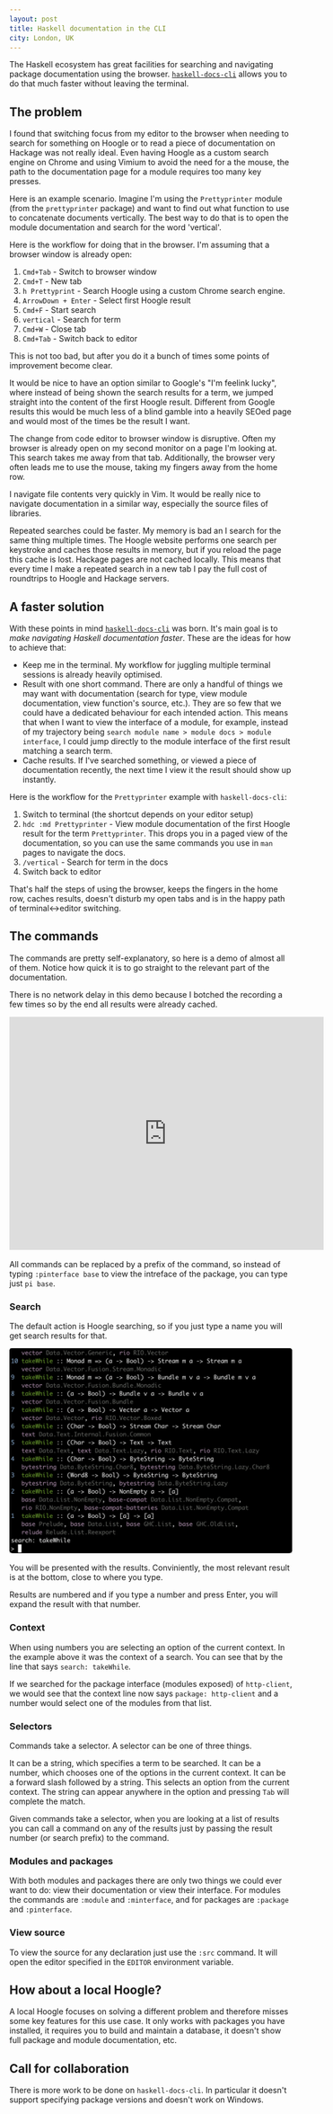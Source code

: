 ```yaml
---
layout: post
title: Haskell documentation in the CLI
city: London, UK
---
```


The Haskell ecosystem has great facilities for searching and navigating package documentation using the browser. [`haskell-docs-cli`](https://github.com/lazamar/haskell-docs-cli) allows you to do that much faster without leaving the terminal.

## The problem

I found that switching focus from my editor to the browser when needing to search for something on Hoogle or to read a piece of documentation on Hackage was not really ideal. Even having Hoogle as a custom search engine on Chrome and using Vimium to avoid the need for a the mouse, the path to the documentation page for a module requires too many key presses.

Here is an example scenario. Imagine I'm using the `Prettyprinter` module (from the `prettyprinter` package) and want to find out what function to use to concatenate documents vertically. The best way to do that is to open the module documentation and search for the word 'vertical'.

Here is the workflow for doing that in the browser. I'm assuming that a browser window is already open:

1. `Cmd+Tab` - Switch to browser window
2. `Cmd+T` - New tab
3. `h Prettyprint` - Search Hoogle using a custom Chrome search engine.
4. `ArrowDown + Enter` - Select first Hoogle result
5. `Cmd+F` - Start search
6. `vertical` - Search for term
7. `Cmd+W` - Close tab
8. `Cmd+Tab` - Switch back to editor

This is not too bad, but after you do it a bunch of times some points of improvement become clear.

It would be nice to have an option similar to Google's "I'm feelink lucky", where instead of being shown the search results for a term, we jumped straight into the content of the first Hoogle result. Different from Google results this would be much less of a blind gamble into a heavily SEOed page and would most of the times be the result I want.

The change from code editor to browser window is disruptive. Often my browser is already open on my second monitor on a page I'm looking at. This search takes me away from that tab. Additionally, the browser very often leads me to use the mouse, taking my fingers away from the home row.

I navigate file contents very quickly in Vim. It would be really nice to navigate documentation in a similar way, especially the source files of libraries.

Repeated searches could be faster. My memory is bad an I search for the same thing multiple times. The Hoogle website performs one search per keystroke and caches those results in memory, but if you reload the page this cache is lost. Hackage pages are not cached locally. This means that every time I make a repeated search in a new tab I pay the full cost of roundtrips to Hoogle and Hackage servers.

## A faster solution

With these points in mind [`haskell-docs-cli`](https://github.com/lazamar/haskell-docs-cli) was born. It's main goal is to *make navigating Haskell documentation faster*. These are the ideas for how to achieve that:

- Keep me in the terminal. My workflow for juggling multiple terminal sessions is already heavily optimised.
- Result with one short command. There are only a handful of things we may want with documentation (search for type, view module documentation, view function's source, etc.). They are so few that we could have a dedicated behaviour for each intended action. This means that when I want to view the interface of a module, for example, instead of my trajectory being `search module name > module docs > module interface`, I could jump directly to the module interface of the first result matching a search term.
- Cache results. If I've searched something, or viewed a piece of documentation recently, the next time I view it the result should show up instantly.

Here is the workflow for the `Prettyprinter` example with `haskell-docs-cli`:
1. Switch to terminal (the shortcut depends on your editor setup)
2. `hdc :md Prettyprinter` - View module documentation of the first Hoogle result for the term `Prettyprinter`. This drops you in a paged view of the documentation, so you can use the same commands you use in `man` pages to navigate the docs.
3. `/vertical` - Search for term in the docs
4. Switch back to editor

That's half the steps of using the browser, keeps the fingers in the home row, caches results, doesn't disturb my open tabs and is in the happy path of terminal<->editor switching.

## The commands

The commands are pretty self-explanatory, so here is a demo of almost all of them. Notice how quick it is to go straight to the relevant part of the documentation.

There is no network delay in this demo because I botched the recording a few times so by the end all results were already cached.

<iframe width="560" height="415" src="https://www.youtube.com/embed/PbSYUtMU-r4" title="YouTube video player" frameborder="0" allow="accelerometer; autoplay; clipboard-write; encrypted-media; gyroscope; picture-in-picture" allowfullscreen></iframe>

All commands can be replaced by a prefix of the command, so instead of typing `:pinterface base` to view the intreface of the package, you can type just `pi base`.

### Search

The default action is Hoogle searching, so if you just type a name you will get search results for that.

![haskell-docs-cli search results](../images/2021-09-19-results.png)

You will be presented with the results. Conviniently, the most relevant result is at the bottom, close to where you type.

Results are numbered and if you type a number and press Enter, you will expand the result with that number.

### Context

When using numbers you are selecting an option of the current context. In the example above it was the context of a search. You can see that by the line that says `search: takeWhile`.

If we searched for the package interface (modules exposed) of `http-client`, we would see that the context line now says `package: http-client` and a number would select one of the modules from that list.

### Selectors

Commands take a selector. A selector can be one of three things.

It can be a string, which specifies a term to be searched.
It can be a number, which chooses one of the options in the current context.
It can be a forward slash followed by a string. This selects an option from the current context. The string can appear anywhere in the option and pressing `Tab` will complete the match.

Given commands take a selector, when you are looking at a list of results you can call a command on any of the results just by passing the result number (or search prefix) to the command.

### Modules and packages

With both modules and packages there are only two things we could ever want to do: view their documentation or view their interface. For modules the commands are `:module` and `:minterface`, and for packages are `:package` and `:pinterface`.

### View source

To view the source for any declaration just use the `:src` command. It will open the editor specified in the `EDITOR` environment variable.

## How about a local Hoogle?

A local Hoogle focuses on solving a different problem and therefore misses some key features for this use case. It only works with packages you have installed, it requires you to build and maintain a database, it doesn't show full package and module documentation, etc.

## Call for collaboration

There is more work to be done on `haskell-docs-cli`. In particular it doesn't support specifying package versions and doesn't work on Windows.
